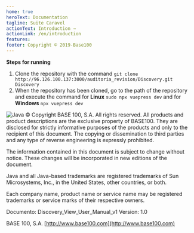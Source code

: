 ```yaml
---
home: true
heroText: Documentation
tagline: Suite Caravel
actionText: Introduction →
actionLink: /en/introduction
features:
footer: Copyright © 2019-Base100
---
```

**Steps for running**
1. Clone the repository with the command `git clone http://96.126.100.137:3000/auditoria_revision/Discovery.git Discovery`
2. When the repository has been cloned, go to the path of the repository and execute the command for **Linux** `sudo npx vuepress dev` and for **Windows** `npx vuepress dev`


![Java](/en/java.jpg 'java')
© Copyright BASE 100, S.A. All rights reserved.
All products and product descriptions are the exclusive property of BASE100. They are disclosed for strictly informative purposes of the products and only to the recipient of this document. The copying or dissemination to third parties and any type of reverse engineering is expressly prohibited.

The information contained in this document is subject to change without notice. These changes will be incorporated in new editions of the document.

Java and all Java-based trademarks are registered trademarks of Sun Microsystems, Inc., in the United States, other countries, or both.

Each company name, product name or service name may be registered trademarks or service marks of their respective owners.

Documento: Discovery_View_User_Manual_v1
Version: 1.0

BASE 100, S.A.
[http://www.base100.com](http://www.base100.com)
